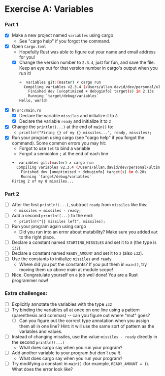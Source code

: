 # Exercise A: Variables

### Part 1
- [x] Make a new project named `variables` using cargo
  - See "cargo help" if you forgot the command.
- [x] Open `Cargo.toml`
  - Hopefully Rust was able to figure out your name and email address for you!
  - [x] Change the version number to `2.3.4`, just for fun, and save the file.
    Keep an eye out for that version number in cargo's output when you run it!
    ```sh
    ➜  variables git:(master) ✗ cargo run
      Compiling variables v2.3.4 (/Users/allan.david/dev/personal/ultimate_rust_crash_course/exercise/a-variables/variables)
        Finished dev [unoptimized + debuginfo] target(s) in 2.13s
        Running `target/debug/variables`
    Hello, world!
    ```
- [x] In `src/main.rs`
  - [x] Declare the variable `missiles` and initialize it to `8`
  - [x] Declare the variable `ready` and initialize it to `2`
- [x] Change the `println!(...)` at the end of `main()` to:
  - `println!("Firing {} of my {} missiles...", ready, missiles);`
- [x] Run your program using cargo (see "cargo help" if you forgot the command).
  Some common errors you may hit:
  - Forgot to use `let` to bind a variable
  - Forgot a semicolon `;` at the end of each line
  ```sh
  ➜  variables git:(master) ✗ cargo run
    Compiling variables v2.3.4 (/Users/allan.david/dev/personal/ultimate_rust_crash_course/exercise/a-variables/variables)
      Finished dev [unoptimized + debuginfo] target(s) in 0.20s
      Running `target/debug/variables`
  Firing 2 of my 8 missiles...
  ```

### Part 2

- [ ] After the first `println!(...)`, subtract `ready` from `missiles` like this:
  - `missiles = missiles - ready;`
- [ ] Add a second `println!(...)` to the end:
  - `println!("{} missiles left", missiles);`
- [ ] Run your program again using cargo
  - Did you run into an error about mutability?  Make sure you added `mut` to the right place.
- [ ] Declare a constant named `STARTING_MISSILES` and set it to `8` (the type is `i32`).
- [ ] Declare a constant named `READY_AMOUNT` and set it to `2` (also `i32`).
- [ ] Use the constants to initialize `missiles` and `ready`
  - Where did you put the constants?  If you put them in `main()`, try moving them up above main at module scope! 
- [ ] Nice. Congratulate yourself on a job well done!  You are a Rust programmer now!

### Extra challenges:
- [ ] Explicitly annotate the variables with the type `i32`
- [ ] Try binding the variables all at once on one line using a pattern (parenthesis and commas) -- can you figure out where "mut" goes?
  - [ ] Can you figure out the correct type annotation when you assign them all in one line?
    Hint: it will use the same sort of pattern as the variables and values.
- [ ] Instead of changing missiles, use the value `missiles - ready` directly in the second `println!(...)`
  - What does cargo say when you run your program?
- [ ] Add another variable to your program *but don't use it*.
  - What does cargo say when you run your program?
- [ ] Try modifying a constant in `main()` (for example, `READY_AMOUNT = 1`). What does the error look like?
